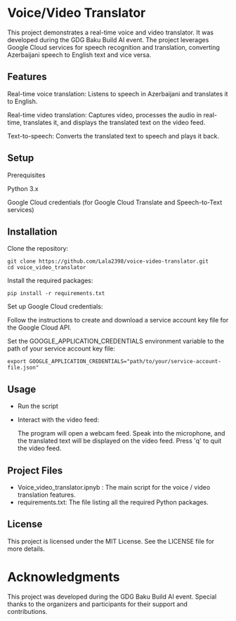 # Voice/Video Translator

This project demonstrates a real-time voice and video translator. It was developed during the GDG Baku Build AI event. The project leverages Google Cloud services for speech recognition and translation, converting Azerbaijani speech to English text and vice versa.

## Features

Real-time voice translation: Listens to speech in Azerbaijani and translates it to English.

Real-time video translation: Captures video, processes the audio in real-time, translates it, and displays the translated text on the video feed.

Text-to-speech: Converts the translated text to speech and plays it back.

## Setup
Prerequisites

Python 3.x

Google Cloud credentials (for Google Cloud Translate and Speech-to-Text services)

## Installation

Clone the repository:

````
git clone https://github.com/Lala2398/voice-video-translator.git
cd voice_video_translator
````

Install the required packages:

````
pip install -r requirements.txt
````

Set up Google Cloud credentials:

Follow the instructions to create and download a service account key file for the Google Cloud API.

Set the GOOGLE_APPLICATION_CREDENTIALS environment variable to the path of your service account key file:

````
export GOOGLE_APPLICATION_CREDENTIALS="path/to/your/service-account-file.json"
````

## Usage

- Run the script
- Interact with the video feed:

    The program will open a webcam feed.
    Speak into the microphone, and the translated text will be displayed on the video feed.
    Press 'q' to quit the video feed.

## Project Files 
- Voice_video_translator.ipnyb : The main script for the voice / video translation features.
- requirements.txt: The file listing all the required Python packages.

## License

This project is licensed under the MIT License. See the LICENSE file for more details.


# Acknowledgments

This project was developed during the GDG Baku Build AI event. Special thanks to the organizers and participants for their support and contributions.

